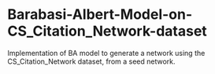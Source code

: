 # Barabasi-Albert-Model-on-CS_Citation_Network-dataset
Implementation of BA model to generate a network using the CS_Citation_Network dataset, from a seed network.
